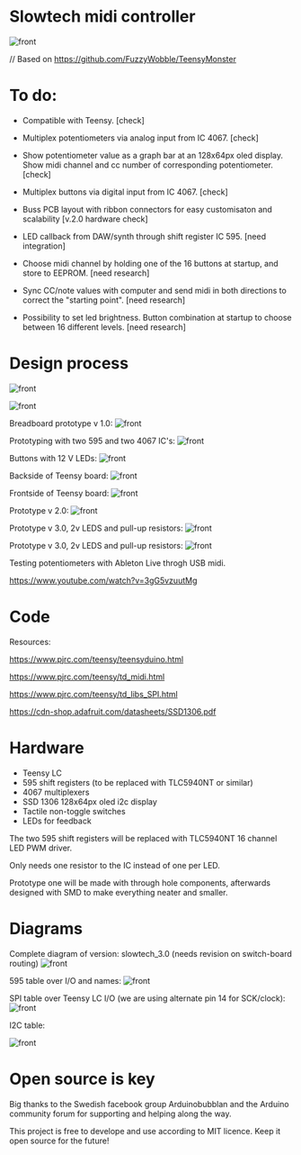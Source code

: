 # Slowtech midi controller

![front](https://github.com/Imbecillen/midi-controller-2.0/blob/master/source/Render_01.jpg)

// Based on https://github.com/FuzzyWobble/TeensyMonster


# To do:

- Compatible with Teensy. [check]

- Multiplex potentiometers via analog input from IC 4067. [check]

- Show potentiometer value as a graph bar at an 128x64px oled display. Show midi channel and cc number of corresponding potentiometer. [check]

- Multiplex buttons via digital input from IC 4067. [check]

- Buss PCB layout with ribbon connectors for easy customisaton and scalability [v.2.0 hardware check]

- LED callback from DAW/synth through shift register IC 595. [need integration]

- Choose midi channel by holding one of the 16 buttons at startup, and store to EEPROM. [need research]

- Sync CC/note values with computer and send midi in both directions to correct the "starting point". [need research]

- Possibility to set led brightness. Button combination at startup to choose between 16 different levels. [need research]



# Design process

![front](https://github.com/Imbecillen/midi-controller-2.0/blob/master/source/2017-02-21%2009.27.03.jpg)

![front](https://github.com/Imbecillen/midi-controller-2.0/blob/master/source/Render.JPG)

Breadboard prototype v 1.0:
![front](https://github.com/Imbecillen/slowtech_midi_controller/blob/master/hardware/Breadboard.jpg)

Prototyping with two 595 and two 4067 IC's:
![front](https://github.com/Imbecillen/midi-controller-2.0/blob/master/hardware/designprocess/IMG_3610.JPG)

Buttons with 12 V LEDs:
![front](https://github.com/Imbecillen/midi-controller-2.0/blob/master/hardware/designprocess/IMG_3611.JPG)

Backside of Teensy board:
![front](https://github.com/Imbecillen/slowtech_midi_controller/blob/master/hardware/designprocess/IMG_3688.JPG)

Frontside of Teensy board:
![front](https://github.com/Imbecillen/slowtech_midi_controller/blob/master/hardware/designprocess/IMG_3695_1.jpg)

Prototype v 2.0:
![front](https://github.com/Imbecillen/slowtech_midi_controller/blob/master/hardware/designprocess/IMG_3693_1.jpg)

Prototype v 3.0, 2v LEDS and pull-up resistors:
![front](https://github.com/Imbecillen/slowtech_midi_controller/blob/master/hardware/designprocess/IMG_6982.JPG)

Prototype v 3.0, 2v LEDS and pull-up resistors:
![front](https://github.com/Imbecillen/slowtech_midi_controller/blob/master/hardware/designprocess/IMG_6981.JPG)

Testing potentiometers with Ableton Live throgh USB midi.

https://www.youtube.com/watch?v=3gG5vzuutMg

# Code

Resources:

https://www.pjrc.com/teensy/teensyduino.html

https://www.pjrc.com/teensy/td_midi.html

https://www.pjrc.com/teensy/td_libs_SPI.html

https://cdn-shop.adafruit.com/datasheets/SSD1306.pdf

# Hardware

- Teensy LC
- 595 shift registers (to be replaced with TLC5940NT or similar)
- 4067 multiplexers
- SSD 1306 128x64px oled i2c display
- Tactile non-toggle switches
- LEDs for feedback

The two 595 shift registers will be replaced with TLC5940NT 16 channel LED PWM driver. 

Only needs one resistor to the IC instead of one per LED.

Prototype one will be made with through hole components, afterwards designed with SMD to make everything neater and smaller.


# Diagrams


Complete diagram of version: slowtech_3.0 (needs revision on switch-board routing)
![front](https://github.com/Imbecillen/slowtech_midi_controller/blob/master/hardware/Slowtech_complete_3.0.jpg)


595 table over I/O and names:
![front](https://github.com/Imbecillen/slowtech_midi_controller/blob/master/hardware/595_tabel.png)


SPI table over Teensy LC I/O (we are using alternate pin 14 for SCK/clock): 
![front](https://github.com/Imbecillen/slowtech_midi_controller/blob/master/hardware/Teensy%20SPI.png)


I2C table:

![front](https://github.com/Imbecillen/slowtech_midi_controller/blob/master/hardware/Teensy%20i2c.png)


# Open source is key

Big thanks to the Swedish facebook group Arduinobubblan and the Arduino community forum for supporting and helping along the way.

This project is free to develope and use according to MIT licence. Keep it open source for the future!
